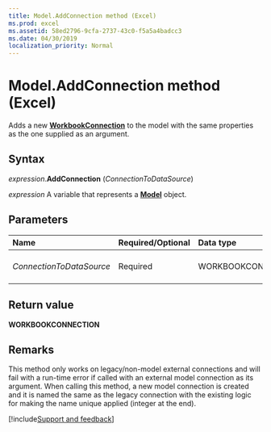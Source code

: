 ```yaml
---
title: Model.AddConnection method (Excel)
ms.prod: excel
ms.assetid: 58ed2796-9cfa-2737-43c0-f5a5a4badcc3
ms.date: 04/30/2019
localization_priority: Normal
---
```



# Model.AddConnection method (Excel)

Adds a new **[WorkbookConnection](Excel.WorkbookConnection.md)** to the model with the same properties as the one supplied as an argument.


## Syntax

_expression_.**AddConnection** (_ConnectionToDataSource_)

_expression_ A variable that represents a **[Model](Excel.Model.md)** object.


## Parameters

|Name|Required/Optional|Data type|Description|
|:-----|:-----|:-----|:-----|
| _ConnectionToDataSource_|Required|WORKBOOKCONNECTION|The Workbook connection.|

## Return value

**WORKBOOKCONNECTION**


## Remarks

This method only works on legacy/non-model external connections and will fail with a run-time error if called with an external model connection as its argument. When calling this method, a new model connection is created and it is named the same as the legacy connection with the existing logic for making the name unique applied (integer at the end).




[!include[Support and feedback](~/includes/feedback-boilerplate.md)]